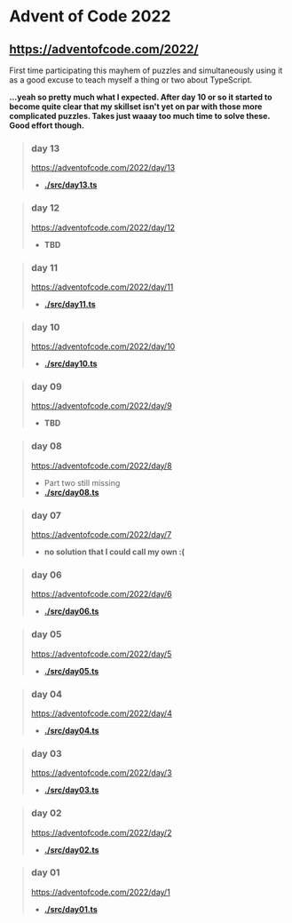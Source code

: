 # Advent of Code 2022
## https://adventofcode.com/2022/

First time participating this mayhem of puzzles and simultaneously using it as a good excuse to teach myself a thing or two about TypeScript.

**...yeah so pretty much what I expected. After day 10 or so it started to become quite clear that my skillset isn't yet on par with those more complicated puzzles. Takes just waaay too much time to solve these. Good effort though.**


> ### day 13
> https://adventofcode.com/2022/day/13  
> - **[./src/day13.ts](<./src/day13.ts> "day 13 solution")**  

> ### day 12
> https://adventofcode.com/2022/day/12  
> - **TBD**  

> ### day 11
> https://adventofcode.com/2022/day/11  
> - **[./src/day11.ts](<./src/day11.ts> "day 11 solution")**  

> ### day 10
> https://adventofcode.com/2022/day/10  
> - **[./src/day10.ts](<./src/day10.ts> "day 10 solution")**  

> ### day 09
> https://adventofcode.com/2022/day/9  
> - **TBD**  

> ### day 08
> https://adventofcode.com/2022/day/8  
> - Part two still missing
> - **[./src/day08.ts](<./src/day08.ts> "day 08 solution")** 

> ### day 07
> https://adventofcode.com/2022/day/7  
> - **no solution that I could call my own :(**  

> ### day 06
> https://adventofcode.com/2022/day/6  
> - **[./src/day06.ts](<./src/day06.ts> "day 06 solution")**  

> ### day 05
> https://adventofcode.com/2022/day/5  
> - **[./src/day05.ts](<./src/day05.ts> "day 05 solution")**  

> ### day 04
> https://adventofcode.com/2022/day/4  
> - **[./src/day04.ts](<./src/day04.ts> "day 04 solution")**  

> ### day 03
> https://adventofcode.com/2022/day/3  
> - **[./src/day03.ts](<./src/day03.ts> "day 03 solution")**  

> ### day 02
> https://adventofcode.com/2022/day/2  
> - **[./src/day02.ts](<./src/day02.ts> "day 02 solution")**  

> ### day 01
> https://adventofcode.com/2022/day/1  
> - **[./src/day01.ts](<./src/day01.ts> "day 01 solution")**  
